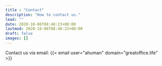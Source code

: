 ```yaml
---
title : "Contact"
description: "How to contact us."
lead: ""
date: 2020-10-06T08:48:23+00:00
lastmod: 2020-10-06T08:48:23+00:00
draft: false
images: []
---
```


Contact us via email: {{< email user="ahuman" domain="greatoffice.life" >}}